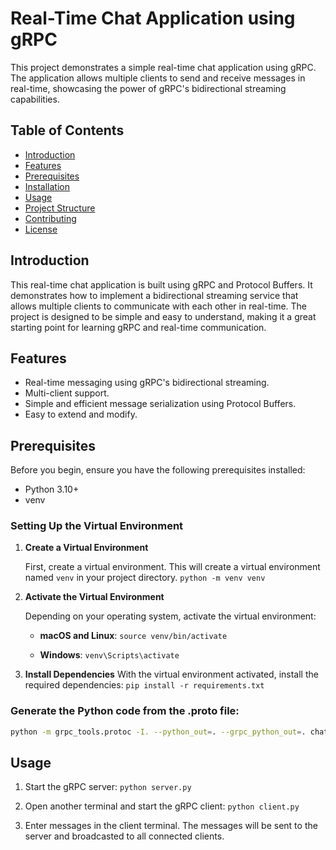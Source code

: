 # Real-Time Chat Application using gRPC

This project demonstrates a simple real-time chat application using gRPC. The application allows multiple clients to send and receive messages in real-time, showcasing the power of gRPC's bidirectional streaming capabilities.

## Table of Contents

- [Introduction](#introduction)
- [Features](#features)
- [Prerequisites](#prerequisites)
- [Installation](#installation)
- [Usage](#usage)
- [Project Structure](#project-structure)
- [Contributing](#contributing)
- [License](#license)

## Introduction

This real-time chat application is built using gRPC and Protocol Buffers. It demonstrates how to implement a bidirectional streaming service that allows multiple clients to communicate with each other in real-time. The project is designed to be simple and easy to understand, making it a great starting point for learning gRPC and real-time communication.

## Features

- Real-time messaging using gRPC's bidirectional streaming.
- Multi-client support.
- Simple and efficient message serialization using Protocol Buffers.
- Easy to extend and modify.

## Prerequisites

Before you begin, ensure you have the following prerequisites installed:

- Python 3.10+
- venv

### Setting Up the Virtual Environment

1. **Create a Virtual Environment**

   First, create a virtual environment. This will create a virtual environment named `venv` in your project directory.
   `python -m venv venv`

1. **Activate the Virtual Environment**

   Depending on your operating system, activate the virtual environment:

   - **macOS and Linux**: `source venv/bin/activate`

   - **Windows**: `venv\Scripts\activate`

1. **Install Dependencies**
With the virtual environment activated, install the required dependencies: `pip install -r requirements.txt`

### Generate the Python code from the .proto file:
```bash
python -m grpc_tools.protoc -I. --python_out=. --grpc_python_out=. chat.proto
```

## Usage
1. Start the gRPC server:
`python server.py`

1. Open another terminal and start the gRPC client:
`python client.py`

1. Enter messages in the client terminal. The messages will be sent to the server and broadcasted to all connected clients.